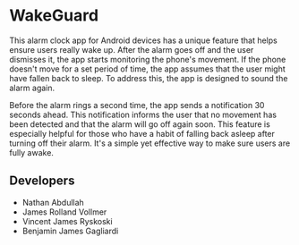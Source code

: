 # WakeGuard

This alarm clock app for Android devices has a unique feature that helps ensure users really wake up. After the alarm goes off and the user dismisses it, the app starts monitoring the phone's movement. If the phone doesn't move for a set period of time, the app assumes that the user might have fallen back to sleep. To address this, the app is designed to sound the alarm again.

Before the alarm rings a second time, the app sends a notification 30 seconds ahead. This notification informs the user that no movement has been detected and that the alarm will go off again soon. This feature is especially helpful for those who have a habit of falling back asleep after turning off their alarm. It's a simple yet effective way to make sure users are fully awake.


## Developers
- Nathan Abdullah
- James Rolland Vollmer
- Vincent James Ryskoski
- Benjamin James Gagliardi
